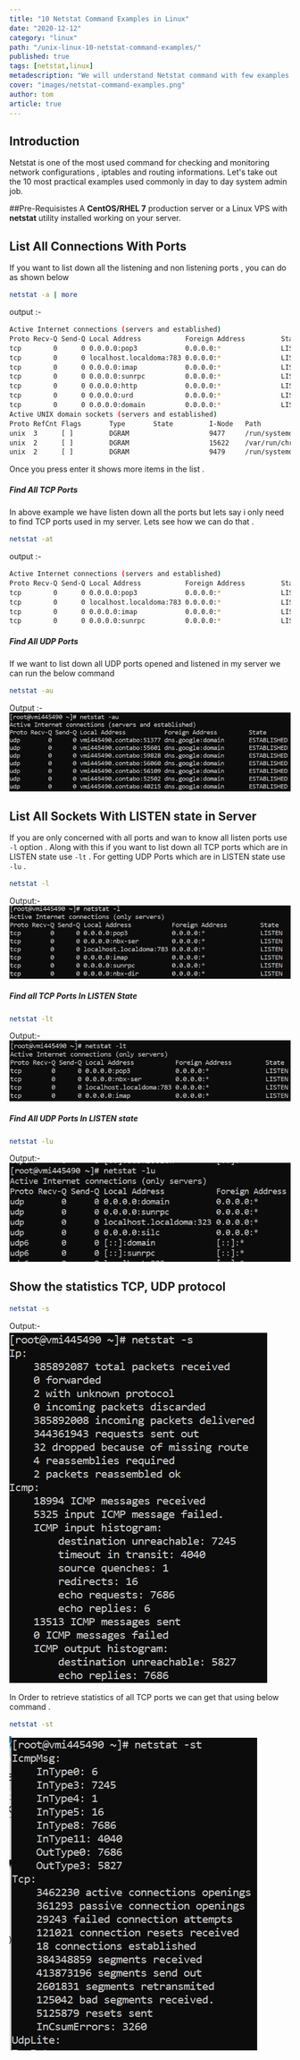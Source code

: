 ```yaml
---
title: "10 Netstat Command Examples in Linux"
date: "2020-12-12"
category: "linux"
path: "/unix-linux-10-netstat-command-examples/"
published: true
tags: [netstat,linux]
metadescription: "We will understand Netstat command with few examples command for checking and monitoring network configurations"
cover: "images/netstat-command-examples.png"
author: tom
article: true
---
```


## Introduction
Netstat is one of the most used command for checking and monitoring network configurations , iptables and routing informations.
 Let's take out the 10 most practical examples used commonly in day to day system admin job.

##Pre-Requisistes
A **CentOS/RHEL 7**  production server or a Linux VPS with **netstat** utility installed working on your server.

## List All Connections With Ports 
If you want to list down all the listening and non listening ports , you can do as shown below
```bash
netstat -a | more
```
output :-
```bash
Active Internet connections (servers and established)
Proto Recv-Q Send-Q Local Address           Foreign Address         State
tcp        0      0 0.0.0.0:pop3            0.0.0.0:*               LISTEN
tcp        0      0 localhost.localdoma:783 0.0.0.0:*               LISTEN
tcp        0      0 0.0.0.0:imap            0.0.0.0:*               LISTEN
tcp        0      0 0.0.0.0:sunrpc          0.0.0.0:*               LISTEN
tcp        0      0 0.0.0.0:http            0.0.0.0:*               LISTEN
tcp        0      0 0.0.0.0:urd             0.0.0.0:*               LISTEN
tcp        0      0 0.0.0.0:domain          0.0.0.0:*               LISTEN
Active UNIX domain sockets (servers and established)
Proto RefCnt Flags       Type       State         I-Node   Path
unix  3      [ ]         DGRAM                    9477     /run/systemd/notify
unix  2      [ ]         DGRAM                    15622    /var/run/chrony/chronyd.sock
unix  2      [ ]         DGRAM                    9479     /run/systemd/cgroups-agent
```
Once you press enter it shows more items in the list .

##### Find All TCP Ports 
In above example we have listen down all the ports but lets say i only need to find TCP ports used in my server. Lets see how we can do that .
```bash
netstat -at
```
output :- 
```bash
Active Internet connections (servers and established)
Proto Recv-Q Send-Q Local Address           Foreign Address         State
tcp        0      0 0.0.0.0:pop3            0.0.0.0:*               LISTEN
tcp        0      0 localhost.localdoma:783 0.0.0.0:*               LISTEN
tcp        0      0 0.0.0.0:imap            0.0.0.0:*               LISTEN
tcp        0      0 0.0.0.0:sunrpc          0.0.0.0:*               LISTEN
```
##### Find All UDP Ports 
If we want to list down all UDP ports opened and listened in my server we can run the below command
```bash
netstat -au
```
Output :-
![image info](images/netstat-udp-port.PNG)

## List All Sockets With LISTEN state in Server
If you are only concerned with all ports and wan to know all listen ports use ```-l``` option . 
Along with this if you want to list down all TCP ports which are in LISTEN state use ```-lt``` . For getting UDP  Ports which are in LISTEN state use ```-lu``` .
```bash
netstat -l
```
Output:-
![image info](images/netstat-l-port.PNG)

##### Find all TCP Ports In LISTEN State
```bash
netstat -lt
```
Output:-
![netstat TCP ports Listen State](images/netstat-tcp-port.PNG)

##### Find All UDP Ports In LISTEN state
```bash
netstat -lu
```
Output:-
![netstat UDP ports In Listen State](images/netstat-udp-listen-state.PNG)

## Show the statistics TCP, UDP protocol
```bash
netstat -s
```
Output:-
![netstat Statistics](images/netstat-stat-all.PNG)

In Order to retrieve statistics of all TCP ports we can get that using below command .
```bash
netstat -st
```
![netstat Statistics TCP Ports ](images/netstat-stat-tcp.PNG)






